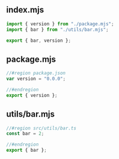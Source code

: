 ## index.mjs

```mjs
import { version } from "./package.mjs";
import { bar } from "./utils/bar.mjs";

export { bar, version };
```
## package.mjs

```mjs
//#region package.json
var version = "0.0.0";

//#endregion
export { version };
```
## utils/bar.mjs

```mjs
//#region src/utils/bar.ts
const bar = 2;

//#endregion
export { bar };
```